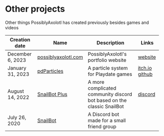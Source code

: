 # Other projects

Other things PossiblyAxolotl has created previously besides games and videos

|Creation date|Name|Description|Links|
|-------------|----|-----------|-----|
|December 6, 2023|[possiblyaxolotl.com](/possiblyaxolotl_com)|PossiblyAxolotl's portfolio website|[website](https://www.possiblyaxolotl.com)|
|January 31, 2023|[pdParticles](/pdparticles)|A particle system for Playdate games|[itch.io](https://possiblyaxolotl.itch.io/pdparticles) [github](https://github.com/PossiblyAxolotl/pdParticles/)|
|August 14, 2022|[SnailBot Plus](/snailbot)|A more complicated community discord bot based on the classic SnailBot|[discord](https://discord.gg/4teHCSCXft)|
|July 26, 2020|[SnailBot](/snailbot)|A Discord bot made for a small friend group||
